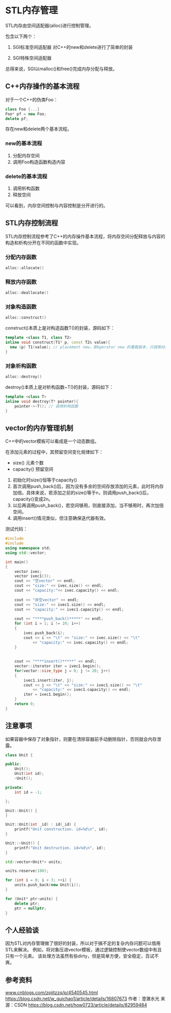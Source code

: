 # STL内存管理

STL内存由空间适配器(alloc)进行控制管理。
	
包含以下两个：
1. SGI标准空间适配器
	对C++的new和delete进行了简单的封装

2. SGI特殊空间适配器

总得来说，SGI以malloc()和free()完成内存分配与释放。

## C++内存操作的基本流程

对于一个C++的伪类Foo：

```C++
class Foo {...}
Foo* pf = new Foo;
delete pf;
```

存在new和delete两个基本流程。

### new的基本流程

1. 分配内存空间
2. 调用Foo构造函数构造内容

### delete的基本流程

1. 调用析构函数
2. 释放空间

可以看到，内存空间控制与内容控制是分开进行的。

## STL内存控制流程

STL内存控制流程参考了C++的内存操作基本流程，将内存空间分配释放与内容的构造和析构分开在不同的函数中实现。

### 分配内存函数

```C++
alloc::allocate() 
```

### 释放内存函数

```C++
alloc::deallocate() 
```

### 对象构造函数

```C++
alloc::construct()
```

construct()本质上是对构造函数T()的封装，源码如下：


```C++
template <class T1, class T2>
inline void construct(T1* p, const T2& value){
  new (p) T1(value); // placement new，即operator new 的重载版本，只调用对象的构造函数，并不进行内存的分配.
}
```

### 对象析构函数

```C++
alloc::destroy()
```

destroy()本质上是对析构函数~T()的封装，源码如下：

```C++
template <class T>
inline void destroy(T* pointer){
    pointer->~T(); // 调用析构函数
}
```

## vector的内存管理机制

C++中的vector模板可以看成是一个动态数组。

在添加元素的过程中，其预留空间变化规律如下：

* size() 元素个数
* capacity() 预留空间

1. 初始化时size()恒等于capacity()
2. 首次调用push_back()后，因为没有多余的空间存放添加的元素，此时将内存加倍。具体来说，若添加之前的size()等于n，则调用push_back()后，capacity()变成2n。
3. 以后再调用push_back()，若空间够用，则直接添加，当不够用时，再次加倍空间。
4. 调用insert()情况类似，但注意确保迭代器有效。

测试代码：

```C++
#include 
#include 
using namespace std;
using std::vector;

int main()
{
    vector ivec;
    vector ivec1(3);
    cout << "空vector" << endl;
    cout << "size:" << ivec.size() << endl;
    cout << "capacity:"<< ivec.capacity() << endl;
    
    cout << "非空vector" << endl;
    cout << "size:" << ivec1.size() << endl;
    cout << "capacity:" << ivec1.capacity() << endl;
  
    cout << "****push_back()*****" << endl;
    for (int i = 1; i != 20; i++)
  	{
  		ivec.push_back(i);
  		cout << i << "\t" << "size:" << ivec.size() << "\t"
            << "capacity:" << ivec.capacity() << endl;
  	} 
  	
  	
    cout << "****insert()*****" << endl;
    vector::iterator iter = ivec1.begin();
    for(vector::size_type j = 0; j != 20; j++)
    {
    	ivec1.insert(iter, j);
    	cout << j << "\t" << "size:" << ivec1.size() << "\t"
            << "capacity:" << ivec1.capacity() << endl;
    	iter = ivec1.begin();
    }
    return 0;
}
```

## 注意事项

如果容器中保存了对象指针，则要在清除容器前手动删除指针，否则就会内存泄露。

```C++
class Unit {

public:
	Unit();
	Unit(int id);
	~Unit();

private:
	int id = -1;

};

Unit::Unit() {
}

Unit::Unit(int _id) : id(_id) {
	printf("Unit construction. id=%d\n", id);
}

Unit::~Unit() {
	printf("Unit destruction. id=%d\n", id);
}

std::vector<Unit*> units;

units.reserve(100);

for (int i = 0; i < 3; ++i) {
	units.push_back(new Unit(i));
}

for (Unit* ptr:units) {
	delete ptr;
	ptr = nullptr;
}
```

## 个人经验谈
因为STL对内存管理做了很好的封装，所以对于搞不定的复杂内存问题可以借用STL来解决。
例如，将对象压进vector模板，通过逻辑控制使vector数组中有且只有一个元素。
该处理方法虽然有些dirty，但是简单方便，安全稳定，百试不爽。

## 参考资料
www.cnblogs.com/zpjjtzzq/p/4540545.html
https://blog.csdn.net/w_guichao1/article/details/16807673
作者：澄澈水光 来源：CSDN 
https://blog.csdn.net/how0723/article/details/82959484
